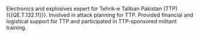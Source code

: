  Electronics and explosives expert for Tehrik-e Taliban Pakistan (TTP) 
({{QE.T.132.11}}). Involved in attack planning for TTP. Provided financial and 
logistical support for TTP and participated in TTP-sponsored militant training. 
